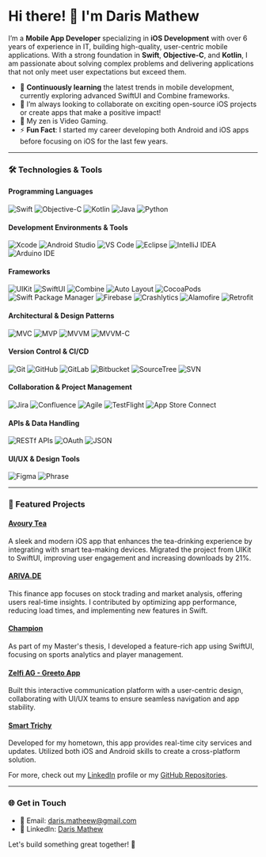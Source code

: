 # Hi there! 👋 I'm Daris Mathew

I’m a **Mobile App Developer** specializing in **iOS Development** with over 6 years of experience in IT, building high-quality, user-centric mobile applications. With a strong foundation in **Swift**, **Objective-C**, and **Kotlin**, I am passionate about solving complex problems and delivering applications that not only meet user expectations but exceed them.

- 🌱 **Continuously learning** the latest trends in mobile development, currently exploring advanced SwiftUI and Combine frameworks.
- 👯 I’m always looking to collaborate on exciting open-source iOS projects or create apps that make a positive impact!
- 👀 My zen is Video Gaming.
- ⚡ **Fun Fact**: I started my career developing both Android and iOS apps before focusing on iOS for the last few years.

---

### 🛠️ Technologies & Tools

#### **Programming Languages**
![Swift](https://img.shields.io/badge/Swift-FA7343?style=for-the-badge&logo=swift&logoColor=white)
![Objective-C](https://img.shields.io/badge/Objective--C-43853D?style=for-the-badge&logo=apple&logoColor=white)
![Kotlin](https://img.shields.io/badge/Kotlin-0095D5?style=for-the-badge&logo=kotlin&logoColor=white)
![Java](https://img.shields.io/badge/Java-007396?style=for-the-badge&logo=java&logoColor=white)
![Python](https://img.shields.io/badge/Python-3776AB?style=for-the-badge&logo=python&logoColor=white)

#### **Development Environments & Tools**
![Xcode](https://img.shields.io/badge/Xcode-1575F9?style=for-the-badge&logo=xcode&logoColor=white)
![Android Studio](https://img.shields.io/badge/Android%20Studio-3DDC84?style=for-the-badge&logo=android-studio&logoColor=white)
![VS Code](https://img.shields.io/badge/VS%20Code-0078D4?style=for-the-badge&logo=visual-studio-code&logoColor=white)
![Eclipse](https://img.shields.io/badge/Eclipse-2C2255?style=for-the-badge&logo=eclipse&logoColor=white)
![IntelliJ IDEA](https://img.shields.io/badge/IntelliJ%20IDEA-000000?style=for-the-badge&logo=intellij-idea&logoColor=white)
![Arduino IDE](https://img.shields.io/badge/Arduino-00979D?style=for-the-badge&logo=arduino&logoColor=white)

#### **Frameworks**
![UIKit](https://img.shields.io/badge/UIKit-1575F9?style=for-the-badge&logo=apple&logoColor=white)
![SwiftUI](https://img.shields.io/badge/SwiftUI-000000?style=for-the-badge&logo=swift&logoColor=white)
![Combine](https://img.shields.io/badge/Combine-000000?style=for-the-badge&logo=apple&logoColor=white)
![Auto Layout](https://img.shields.io/badge/Auto%20Layout-1575F9?style=for-the-badge&logo=apple&logoColor=white)
![CocoaPods](https://img.shields.io/badge/CocoaPods-EE3322?style=for-the-badge&logo=cocoapods&logoColor=white)
![Swift Package Manager](https://img.shields.io/badge/Swift%20Package%20Manager-FA7343?style=for-the-badge&logo=swift&logoColor=white)
![Firebase](https://img.shields.io/badge/Firebase-FFCA28?style=for-the-badge&logo=firebase&logoColor=white)
![Crashlytics](https://img.shields.io/badge/Firebase%20Crashlytics-FF5722?style=for-the-badge&logo=firebase&logoColor=white)
![Alamofire](https://img.shields.io/badge/Alamofire-EE3322?style=for-the-badge&logo=swift&logoColor=white)
![Retrofit](https://img.shields.io/badge/Retrofit-1575F9?style=for-the-badge&logo=android&logoColor=white)

#### **Architectural & Design Patterns**
![MVC](https://img.shields.io/badge/MVC-02569B?style=for-the-badge&logo=puzzle-piece&logoColor=white)
![MVP](https://img.shields.io/badge/MVP-02569B?style=for-the-badge&logo=puzzle-piece&logoColor=white)
![MVVM](https://img.shields.io/badge/MVVM-02569B?style=for-the-badge&logo=puzzle-piece&logoColor=white)
![MVVM-C](https://img.shields.io/badge/MVVM--C-02569B?style=for-the-badge&logo=puzzle-piece&logoColor=white)

#### **Version Control & CI/CD**
![Git](https://img.shields.io/badge/Git-F05032?style=for-the-badge&logo=git&logoColor=white)
![GitHub](https://img.shields.io/badge/GitHub-181717?style=for-the-badge&logo=github&logoColor=white)
![GitLab](https://img.shields.io/badge/GitLab-FC6D26?style=for-the-badge&logo=gitlab&logoColor=white)
![Bitbucket](https://img.shields.io/badge/Bitbucket-0052CC?style=for-the-badge&logo=bitbucket&logoColor=white)
![SourceTree](https://img.shields.io/badge/SourceTree-0052CC?style=for-the-badge&logo=sourcetree&logoColor=white)
![SVN](https://img.shields.io/badge/SVN-809CC9?style=for-the-badge&logo=subversion&logoColor=white)

#### **Collaboration & Project Management**
![Jira](https://img.shields.io/badge/Jira-0052CC?style=for-the-badge&logo=jira&logoColor=white)
![Confluence](https://img.shields.io/badge/Confluence-172B4D?style=for-the-badge&logo=confluence&logoColor=white)
![Agile](https://img.shields.io/badge/Agile-333333?style=for-the-badge&logo=agile&logoColor=white)
![TestFlight](https://img.shields.io/badge/TestFlight-1575F9?style=for-the-badge&logo=apple&logoColor=white)
![App Store Connect](https://img.shields.io/badge/App%20Store%20Connect-0D96F6?style=for-the-badge&logo=apple&logoColor=white)

#### **APIs & Data Handling**
![RESTf APIs](https://img.shields.io/badge/RESTful%20APIs-02569B?style=for-the-badge&logo=json&logoColor=white)
![OAuth](https://img.shields.io/badge/OAuth-4285F4?style=for-the-badge&logo=google&logoColor=white)
![JSON](https://img.shields.io/badge/JSON%20Parsing-02569B?style=for-the-badge&logo=json&logoColor=white)

#### **UI/UX & Design Tools**
![Figma](https://img.shields.io/badge/Figma-F24E1E?style=for-the-badge&logo=figma&logoColor=white)
![Phrase](https://img.shields.io/badge/Phrase-1575F9?style=for-the-badge&logo=localization&logoColor=white)

---

### 🚀 Featured Projects

#### [Avoury Tea](https://apps.apple.com/de/app/avoury-the-tea/id1487794999)
A sleek and modern iOS app that enhances the tea-drinking experience by integrating with smart tea-making devices. Migrated the project from UIKit to SwiftUI, improving user engagement and increasing downloads by 21%.

#### [ARIVA.DE](https://apps.apple.com/de/app/aktien-b%C3%B6rse-ariva-de/id620435353)
This finance app focuses on stock trading and market analysis, offering users real-time insights. I contributed by optimizing app performance, reducing load times, and implementing new features in Swift.

#### [Champion](https://apps.apple.com/de/app/champion/id886646371)
As part of my Master's thesis, I developed a feature-rich app using SwiftUI, focusing on sports analytics and player management.

#### [Zelfi AG - Greeto App](https://apps.apple.com/de/app/greeto-app/id1489163813)
Built this interactive communication platform with a user-centric design, collaborating with UI/UX teams to ensure seamless navigation and app stability.

#### [Smart Trichy](https://apps.apple.com/in/app/smart-trichy/id1445645779)
Developed for my hometown, this app provides real-time city services and updates. Utilized both iOS and Android skills to create a cross-platform solution.

For more, check out my [LinkedIn](https://www.linkedin.com/in/daris-mathew-ios-developer/) profile or my [GitHub Repositories](https://github.com/yourusername).

---

### 🌐 Get in Touch

- 📧 Email: daris.matheew@gmail.com
- 💼 LinkedIn: [Daris Mathew](https://www.linkedin.com/in/daris-mathew-ios-developer/)

Let's build something great together! 🚀

